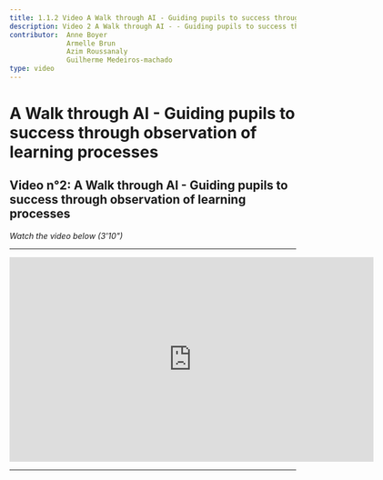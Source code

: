 ```yaml
---
title: 1.1.2 Video A Walk through AI - Guiding pupils to success through observation of learning processes
description: Video 2 A Walk through AI - - Guiding pupils to success through observation of learning processes
contributor:  Anne Boyer
              Armelle Brun
              Azim Roussanaly
              Guilherme Medeiros-machado
type: video
---
```

# A Walk through AI - Guiding pupils to success through observation of learning processes
## Video n°2: A Walk through AI - Guiding pupils to success through observation of learning processes
*Watch the video below (3'10")*

----------
<center><iframe width="640" height="360" src="https://www.youtube.com/embed/ESx1tF64iZk?rel=0&showinfo=0&cc_load_policy=1&hl=fr&modestbranding=1" frameborder="0" allowfullscreen></iframe></center>

-----------
